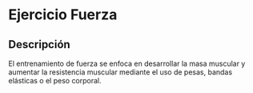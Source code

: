# Ejercicio Fuerza

## Descripción

El entrenamiento de fuerza se enfoca en desarrollar la masa muscular y aumentar la resistencia muscular mediante el uso de pesas, bandas elásticas o el peso corporal.